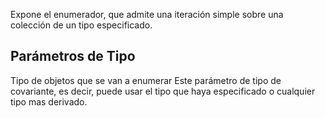 Expone el enumerador, que admite una iteración simple sobre una colección de un tipo especificado.
## Parámetros de Tipo <T>
Tipo de objetos que se van a enumerar
Este parámetro de tipo de covariante, es decir, puede usar el tipo que haya especificado o cualquier tipo mas derivado. 